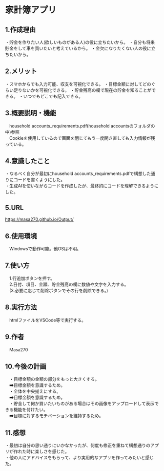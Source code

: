 # 家計簿アプリ

## 1.作成理由
・貯金を作りたい人(欲しいものがある人)の役に立ちたいから。
・自分も将来貯金をして車を買いたいと考えているから。
・金欠になりたくない人の役に立ちたいから。
## 2.メリット
・スマホからでも入力可能、収支を可視化できる。
・目標金額に対してどのぐらい足りないかを可視化できる。
・貯金残高の欄で現在の貯金を知ることができる。
・いつでもどこでも記入できる。

## 3.概要説明・機能
　household accounts_requirements.pdf(household accountsのフォルダの中)参照  
　Cookieを使用しているので画面を閉じてもう一度開き直しても入力情報が残っている。

## 4.意識したこと
  ・なるべく自分が最初にhousehold accounts_requirements.pdfで構想した通りにコードを書くようにした。  
  ・生成AIを使いながらコードを作成したが、最終的にコードを理解できるようにした。
## 5.URL
  https://masa270.github.io/Output/

## 6.使用環境
　Windowsで動作可能。他OSは不明。

## 7.使い方
　1.行追加ボタンを押す。  
　2.日付、項目、金額、貯金残高の欄に数値や文字を入力する。  
　(3.必要に応じて削除ボタンでその行を削除できる。)

## 8.実行方法
　htmlファイルをVSCode等で実行する。

## 9.作者
　Masa270

## 10.今後の計画
　・目標金額の金額の部分をもっと大きくする。  
　➡目標金額を意識するため。  
　・全体を中央揃えにする。  
　➡目標金額を意識するため。  
　・貯金して何か買いたいものがある場合はその画像をアップロードして表示できる機能を付けたい。  
　➡目標に対するモチベーションを維持するため。

## 11.感想
  ・最初は自分の思い通りにいかなかったが、何度も修正を重ねて構想通りのアプリが作れた時に楽しさを感じた。  
  ・他の人にアドバイスをもらって、より実用的なアプリを作ってみたいと感じた。
